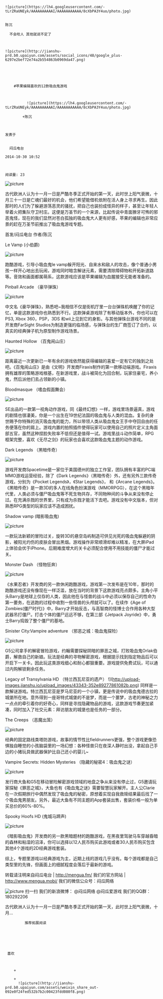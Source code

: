 
    
  
    ![picture](https://lh4.googleusercontent.com/-tLrZRaUNEyk/AAAAAAAAAAI/AAAAAAAAAAA/8cXbPA3Y4uo/photo.jpg)
    

    陈沉
  
      不会咬人 其他就说不定了

  
  
    ![picture](http://jianshu-prd.b0.upaiyun.com/assets/social_icons/48/google_plus-6297e2bef72e74a2b554863b0969da47.png)
  


    
      
        #苹果编辑喜欢的12款吸血鬼游戏
        
          
            
              ![picture](https://lh4.googleusercontent.com/-tLrZRaUNEyk/AAAAAAAAAAI/AAAAAAAAAAA/8cXbPA3Y4uo/photo.jpg)
            
            +陈沉
        
        
    
    发表于 

    
      闷瓜电台

    2014-10-30 10:52

    

    阅读量: 23
  


        
          
![picture](http://upload-images.jianshu.io/upload_images/43343-1f95b9e3351f2491.jpg?imageView2/2/w/1240/q/100)


  古代欧洲人认为十一月一日是严酷冬季正式开始的第一天，此时世上阳气衰微，十月三十一日是亡魂们最好的机会，他们希望能借机依附在活人身上寻求再生。因此那时的人们为了躲避游荡恶灵的骚扰，把自己也装扮成怪异的样子，甚至让年轻人举着火把集队守卫村庄。这便是万圣节的一个来源，比起传说中青面獠牙可怖的邪恶鬼怪，现在的我们显然对苍白孤独的吸血鬼大人更有好感，苹果的编辑也非常应景的赶在万圣节前推出了吸血鬼游戏专题。

  首发/闷瓜电台
作者/陈沉

  Le Vamp (小伯爵)


![picture](http://upload-images.jianshu.io/upload_images/43343-77f00a006c1a5f3d.png?imageView2/2/w/1240/q/100)

  跑酷游戏，引导小吸血鬼le vamp躲开阳光、自来水和敌人的攻击，像个普通小男孩一样开心地出去玩闹，游戏同时暗含解谜元素，需要清除障碍物和开拓新道路等。音效和画面都属萌系，这款游戏应该是苹果编辑为血腥接受无能者准备的。

  Pinball Arcade （豪华弹珠）


![picture](http://upload-images.jianshu.io/upload_images/43343-653a484f4360b1d2.png?imageView2/2/w/1240/q/100)

  中文名《豪华弹珠》，熟悉吧~我相信不仅是街机厅里一台台弹珠机唤醒了你的记忆，单是这款游戏你也熟悉到不行。这款弹桌游戏除了有移动版本外，你也可以在PS3, Xbox 360，PSP，3DS 和wii上见到它的身影。与其他弹珠台游戏不同的是开发商FarSight Studios为制造更强的临场感，与弹珠台的生厂商签订了合约，以真实的经典弹子机为原型制作游戏场景。

  Haunted Hollow （百鬼闹山庄）


![picture](http://upload-images.jianshu.io/upload_images/43343-f1e375532fc18bdb.png?imageView2/2/w/1240/q/100)

  距离最近一次更新已一年有余的游戏依然能获得编辑的喜爱一定有它的独到之处吧。《百鬼闹山庄》是由《文明》开发商Firaxis制作的第一款移动端游戏。Firaxis拥有雄厚的策略游戏根基，在新游戏里，战斗被简化为回合制，玩家住豪宅，养小鬼，然后派他们去占领新的小镇。

  Bloodmasque （嗜血假面舞会）


![picture](http://upload-images.jianshu.io/upload_images/43343-ffbfa485a9d22208.png?imageView2/2/w/1240/q/100)

  SE出品的一款第一视角动作游戏，同《最终幻想》一样，游戏里场景逼真，游戏的剧情也很凄美，你是一个出生在19世纪法国的吸血鬼与人类的混血。复杂的身世赐予你特殊的消灭吸血鬼的能力，所以带领人类从吸血鬼女王手中夺回自由的任务便落在你的肩上。游戏内置的拍照插件使得玩家可以使用自己的照片定义主角面部五官，虽然这种捏脸失败率不低但还是值得一试。游戏里战斗动作简单，RPG框架完整，喜欢《无尽之剑》的玩家也会喜欢这款吸血鬼主题的动作游戏。

  Dark Legends （黑暗传奇）

![picture](http://upload-images.jianshu.io/upload_images/43343-6de343cd43d5e45a.png?imageView2/2/w/1240/q/100)

  游戏开发商Spacetime是一家位于美国德州的独立工作室，团队拥有丰富的PC端MMO游戏运营经验，除了《Dark Legends》（黑暗传奇）外，还有另外三款传奇游戏，分别为《Pocket Legends》，《Star Legends》， 和《Arcane Legends》。 《黑暗传奇》是一款3D的多人在线角色扮演游戏（MMORPGG），在这个黑暗年代里，人类必须与僵尸吸血鬼等不死生物共存，不同物种间的斗争从来没有停止过。在充满杀戮的世界里，只有成为杀戮才能活下去吧。游戏没有中文版本，但对熟悉RPG类型的玩家应该不造成困扰。

  Shadow vamp (暗影吸血鬼)


![picture](http://upload-images.jianshu.io/upload_images/43343-5b03de181a689e40.png?imageView2/2/w/1240/q/100)

  一款玩法新颖的冒险过关，旋转3D的悬空岛屿制造可供见光死的吸血鬼躲避的阴影，被阳光灼伤的皮肤会冒出黑烟。游戏操作非常顺滑却难以精准，在大屏iPad上体验会优于iPhone。后期难度增大的关卡必须配合使用不用技能的僵尸才能过关。

  Monster Dash （怪物狂奔）


![picture](http://upload-images.jianshu.io/upload_images/43343-3b1503398025c833.png?imageView2/2/w/1240/q/100)

  《水果忍者》开发商的另一款休闲跑酷游戏，游戏第一次发布是在10年，那时的跑酷游戏还没有像现在一样泛滥，放在当时的背景下这款游戏亮点颇多。主角小平头Barry是地球上仅存的人类，因此他在与怪兽的战斗中必须以保存自己的性命为第一要务，在逃跑的过程中收割一些怪兽的头颅就可以了。在续作《Age of Zombies(僵尸时代)》中，Barry才开始反击，与高智商的怪博士合作用各种大型武器吊打僵尸。打击个体的僵尸远远不够，在第三部《Jetpack Joyride》中，勇士Barry捣毁了整个僵尸的基地。

  Sinister City:Vampire adventure （邪恶之城：吸血鬼探险）


![picture](http://upload-images.jianshu.io/upload_images/43343-d2c8089e2da0b167.png?imageView2/2/w/1240/q/100)

  G5公司拿手的解密冒险游戏，约翰需要探秘阴暗的罪恶之城，打败吸血鬼Orlak伯爵，解救自己的新娘。玩法是经典的寻物解密游戏，根据提示找到指定物品后可以开启下一关卡。因此玩这类游戏细心和耐心都狠重要。游戏提供免费试玩，可以通过内购解锁剩余任务。

  Legacy of Transylvania HD （特兰西瓦尼亚的遗产）
!](http://upload-images.jianshu.io/upload_images/43343-352e89277861082b.png)
同样是一款解谜游戏。特兰西瓦尼亚是罗马尼亚的一个小镇，更是传说中的吸血鬼德古拉的城堡所在地。意外得到一座哥特式城堡的不是梦，而是一个噩梦，古老的神秘之力一点点的牵引着你的好奇心，同样是寻找隐藏物品的游戏，这款游戏节奏更加紧凑，同时加入了社交元素：拜访朋友的城堡也是任务的一部分。

  The Creeps （恶魔出笼）


![picture](http://upload-images.jianshu.io/upload_images/43343-81ae258f384654a7.png?imageView2/2/w/1240/q/100)

  经典的固定路线类塔防游戏，故事的情节性比fieldrunners更强，整个游戏更像恐惧独自睡觉的小孩脑袋里的一场幻想：各种怪兽只在夜深人静时出没，拿起自己手边的小猪玩具做武器保护比自己还小的婴儿~

  Vampire Secrets: Hidden Mysteries （隐藏的秘密4：吸血鬼之谜）


![picture](http://upload-images.jianshu.io/upload_images/43343-747b51ba813275ed.png?imageView2/2/w/1240/q/100)

  发行商大鱼和G5在移动冒险解密游戏领域的地盘之争从来没有停止过，G5邀请玩家探秘《罪恶之城》，大鱼也有《吸血鬼之谜》需要智慧玩家解开。主人公Clarie在一次假期旅行中偶然发现了吸血鬼的秘密，原想着实现自我救赎结果最后找了一个吸血鬼男朋友。另外，最近大鱼有不同主题的App套装出售，套装价格一般为单买总价的60%-80%。

  Spooky Hoofs HD (鬼城马蹄声)

![picture](http://upload-images.jianshu.io/upload_images/43343-01ab2c36ed153ce5.png?imageView2/2/w/1240/q/100)

  《暗影吸血鬼》开发商的另一款黑暗题材的跑酷游戏，在黑夜里驾驶马车穿越昏暗的森林和粘湿的沼泽，你可以选择以12人民币购买此游戏或者30人民币购买包含其他4个游戏的2D经典游戏套装。

  综上，专题里游戏以经典游戏为主，近期上线的游戏几乎没有。每个游戏都是自己类型里的先锋，但画面上的细腻程度会落后于最新的游戏。

  转载请注明来自闷瓜电台 | http://mengua.fm/
我们的官方网站 | http://www.mengua.mobi/
我们的微信公众号：闷瓜网络

![picture](http://ww1.sinaimg.cn/small/d9b368b7gw1el4x2ex9icj2076076aay.jpg)
扫一扫
  我们的新浪微博：
@闷瓜网络  @闷瓜爱游戏
我们的QQ群：180292206


        
           
    
 
 古代欧洲人认为十一月一日是严酷冬季正式开始的第一天，此时世上阳气衰微，十月...
      
    
    
      
      
      
          
             推荐拓展阅读
        
      
    
    
      
          
     喜欢

      
      
        +
                  
        +
          ![picture](http://jianshu-prd.b0.upaiyun.com/assets/weixin_share_out-092e0f24fed532b7b2c00423fdd080f8.png)
        
      
    
  


